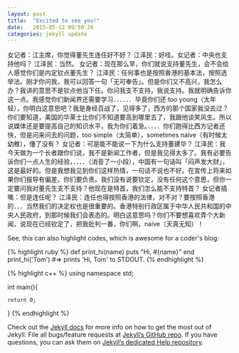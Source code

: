 ```yaml
---
layout: post
title:  "Excited to see you!"
date:   2015-05-12 09:50:26
categories: jekyll update
---
```


女记者：江主席，你觉得董先生连任好不好？
江泽民：好哇。女记者：中央也支持他吗？
江泽民：当然。
女记者：现在那么早，你们就说支持董先生，会不会给人感觉你们是内定钦点董先生？
江泽民：任何事也是按照香港的基本法，按照选举法。刚才你问我，我可以回答一句「无可奉告」。但是你们又不高兴，我怎么办？我讲的意思不是钦点他当下任。你问我支不支持，我说支持。我就明确告诉你这一点。我感觉你们新闻界还需要学习．．．．．．毕竟你们还 too young（太年轻），你明白这意思吧？我是身经百战了，见得多了，西方的那个国家我没去过？你们要知道，美国的华莱士比你们不知道要高到哪里去了，我跟他谈笑风生。所以说媒体还是要提高自己的知识水平，我为你们着急。．．．．你们跑得比西方记者还快，但是问来问去的问题，too simple（太简单），sometimes naive（有时候太幼稚），懂了没有？
女记者：可是能不能说一下为什么支持董建华？
江泽民：我今天做为一个长者跟你们说，我不是新闻工作者，但是我见得太多了。我有必要告诉你们一点人生的经验，．．．．（消音了一小段），中国有一句话叫「闷声发大财」，这是最好的。但是我想我见到你们这样热情，一句话不说也不好。在宣传上将来如果你们报导有偏差，你们要负责。我们没有说要钦定，没有任何这个意思，但你一定要问我对董先生支不支持？他现在是特首，我们怎么能不支持特首？
女记者插嘴：但是连任呢？
江泽民：连任也得按照香港的法律，对不对？要按照香港的．．．当然我们的决定权也是很重要的。香港特别行政区属于中华人民共和国的中央人民政府，到那时候我们会表态的。明白这意思吗？你们不要想喜欢弄个大新闻，说现在已经钦定了，把我批判一番，你们啊，naive（天真无知）！


See, this can also highlight codes, which is awesome for a coder's blog:

{% highlight ruby %}
def print_hi(name)
  puts "Hi, #{name}"
end
print_hi('Tom')
#=> prints 'Hi, Tom' to STDOUT.
{% endhighlight %}

{% highlight c++ %}
using namespace std;

int main(){

    return 0;
}
{% endhighlight %}

Check out the [Jekyll docs][jekyll] for more info on how to get the most out of Jekyll. File all bugs/feature requests at [Jekyll’s GitHub repo][jekyll-gh]. If you have questions, you can ask them on [Jekyll’s dedicated Help repository][jekyll-help].

[jekyll]:      http://jekyllrb.com
[jekyll-gh]:   https://github.com/jekyll/jekyll
[jekyll-help]: https://github.com/jekyll/jekyll-help
